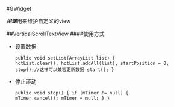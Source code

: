 #GWidget 

***用途***用来维护自定义的view  

##VerticalScrollTextView
####使用方式
* 设置数据<pre><code>public void setList(ArrayList<Hot> list) {
        hotList.clear();
        hotList.addAll(list);
        startPosition = 0;
        stop();//这样可以兼容更新数据
        start();
    }
</code></pre>
* 停止滚动<pre><code>public void stop() {
        if (mTimer != null) {
        mTimer.cancel();
        mTimer = null;
        }
     } </code></pre>
